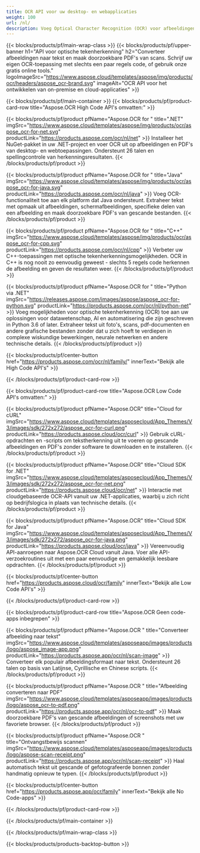 ```yaml
---
title: OCR API voor uw desktop- en webapplicaties
weight: 100
url: /nl/
description: Voeg Optical Character Recognition (OCR) voor afbeeldingen en PDF-bestanden toe aan uw .NET-, Java- en C++-toepassingen in minder dan 10 regels code.
---
```


{{< blocks/products/pf/main-wrap-class >}}
{{< blocks/products/pf/upper-banner h1="API voor optische tekenherkenning" h2="Converteer afbeeldingen naar tekst en maak doorzoekbare PDF&#39;s van scans. Schrijf uw eigen OCR-toepassing met slechts een paar regels code, of gebruik onze gratis online tools." logoImageSrc="https://www.aspose.cloud/templates/aspose/img/products/ocr/headers/aspose_ocr-brand.svg" imageAlt="OCR API voor het ontwikkelen van on-premise en cloud-applicaties" >}}

{{< blocks/products/pf/main-container >}}
{{< blocks/products/pf/product-card-row title="Aspose.OCR High Code API&#39;s omvatten:" >}}

{{< blocks/products/pf/product pfName="Aspose.OCR for " title=".NET" imgSrc="https://www.aspose.cloud/templates/aspose/img/products/ocr/aspose_ocr-for-net.svg" productLink="https://products.aspose.com/ocr/nl/net" >}}
Installeer het NuGet-pakket in uw .NET-project en voer OCR uit op afbeeldingen en PDF&#39;s van desktop- en webtoepassingen. Ondersteunt 26 talen en spellingcontrole van herkenningsresultaten.
{{< /blocks/products/pf/product >}}

{{< blocks/products/pf/product pfName="Aspose.OCR for " title="Java" imgSrc="https://www.aspose.cloud/templates/aspose/img/products/ocr/aspose_ocr-for-java.svg" productLink="https://products.aspose.com/ocr/nl/java" >}}
Voeg OCR-functionaliteit toe aan elk platform dat Java ondersteunt. Extraheer tekst met opmaak uit afbeeldingen, schermafbeeldingen, specifieke delen van een afbeelding en maak doorzoekbare PDF&#39;s van gescande bestanden.
{{< /blocks/products/pf/product >}}

{{< blocks/products/pf/product pfName="Aspose.OCR for " title="C++" imgSrc="https://www.aspose.cloud/templates/aspose/img/products/ocr/aspose_ocr-for-cpp.svg" productLink="https://products.aspose.com/ocr/nl/cpp" >}}
Verbeter uw C++-toepassingen met optische tekenherkenningsmogelijkheden. OCR in C++ is nog nooit zo eenvoudig geweest - slechts 5 regels code herkennen de afbeelding en geven de resultaten weer.
{{< /blocks/products/pf/product >}}

{{< blocks/products/pf/product pfName="Aspose.OCR for " title="Python via .NET" imgSrc="https://releases.aspose.com/images/aspose/aspose_ocr-for-python.svg" productLink="https://products.aspose.com/ocr/nl/python-net" >}}
Voeg mogelijkheden voor optische tekenherkenning (OCR) toe aan uw oplossingen voor datawetenschap, AI en automatisering die zijn geschreven in Python 3.6 of later. Extraheer tekst uit foto's, scans, pdf-documenten en andere grafische bestanden zonder dat u zich hoeft te verdiepen in complexe wiskundige bewerkingen, neurale netwerken en andere technische details.
{{< /blocks/products/pf/product >}}

{{< blocks/products/pf/center-button href="https://products.aspose.com/ocr/nl/family/" innerText="Bekijk alle High Code API&#39;s" >}}

{{< /blocks/products/pf/product-card-row >}}

{{< blocks/products/pf/product-card-row title="Aspose.OCR Low Code API&#39;s omvatten:" >}}

{{< blocks/products/pf/product pfName="Aspose.OCR" title="Cloud for cURL" imgSrc="https://www.aspose.cloud/templates/asposecloud/App_Themes/V3/images/sdk/272x272/aspose_ocr-for-curl.png" productLink="https://products.aspose.cloud/ocr/curl" >}}
Gebruik cURL-opdrachten en -scripts om tekstherkenning uit te voeren op gescande afbeeldingen en PDF&#39;s zonder software te downloaden en te installeren.
{{< /blocks/products/pf/product >}}

{{< blocks/products/pf/product pfName="Aspose.OCR" title="Cloud SDK for .NET" imgSrc="https://www.aspose.cloud/templates/asposecloud/App_Themes/V3/images/sdk/272x272/aspose_ocr-for-net.png" productLink="https://products.aspose.cloud/ocr/net" >}}
Interactie met cloudgebaseerde OCR-API vanuit uw .NET-applicaties, waarbij u zich richt op bedrijfslogica in plaats van technische details.
{{< /blocks/products/pf/product >}}

{{< blocks/products/pf/product pfName="Aspose.OCR" title="Cloud SDK for Java" imgSrc="https://www.aspose.cloud/templates/asposecloud/App_Themes/V3/images/sdk/272x272/aspose_ocr-for-java.png" productLink="https://products.aspose.cloud/ocr/java" >}}
Vereenvoudig API-aanroepen naar Aspose.OCR Cloud vanuit Java. Voer alle API-verzoekroutines uit met een paar eenvoudige en gemakkelijk leesbare opdrachten.
{{< /blocks/products/pf/product >}}

{{< blocks/products/pf/center-button href="https://products.aspose.cloud/ocr/family" innerText="Bekijk alle Low Code API&#39;s" >}}

{{< /blocks/products/pf/product-card-row >}}

{{< blocks/products/pf/product-card-row title="Aspose.OCR Geen code-apps inbegrepen" >}}

{{< blocks/products/pf/product pfName="Aspose.OCR " title="Converteer afbeelding naar tekst" imgSrc="https://www.aspose.cloud/templates/asposeapp/images/products/logo/aspose_image-app.png" productLink="https://products.aspose.app/ocr/nl/scan-image" >}}
Converteer elk populair afbeeldingsformaat naar tekst. Ondersteunt 26 talen op basis van Latijnse, Cyrillische en Chinese scripts.
{{< /blocks/products/pf/product >}}

{{< blocks/products/pf/product pfName="Aspose.OCR " title="Afbeelding converteren naar PDF" imgSrc="https://www.aspose.cloud/templates/asposeapp/images/products/logo/aspose_ocr-to-pdf.png" productLink="https://products.aspose.app/ocr/nl/ocr-to-pdf" >}}
Maak doorzoekbare PDF&#39;s van gescande afbeeldingen of screenshots met uw favoriete browser.
{{< /blocks/products/pf/product >}}

{{< blocks/products/pf/product pfName="Aspose.OCR " title="Ontvangstbewijs scannen" imgSrc="https://www.aspose.cloud/templates/asposeapp/images/products/logo/aspose-scan-receipt.png" productLink="https://products.aspose.app/ocr/nl/scan-receipt" >}}
Haal automatisch tekst uit gescande of gefotografeerde bonnen zonder handmatig opnieuw te typen.
{{< /blocks/products/pf/product >}}

{{< blocks/products/pf/center-button href="https://products.aspose.app/ocr/family" innerText="Bekijk alle No Code-apps" >}}

{{< /blocks/products/pf/product-card-row >}}

{{< /blocks/products/pf/main-container >}}

{{< /blocks/products/pf/main-wrap-class >}}

{{< blocks/products/products-backtop-button >}}